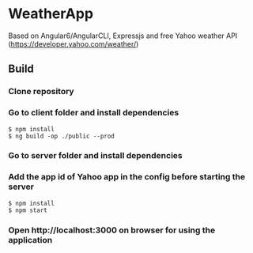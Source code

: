 # WeatherApp
Based on Angular6/AngularCLI, Expressjs and free Yahoo weather API (https://developer.yahoo.com/weather/)

## Build

### Clone repository
### Go to client folder and install dependencies
```
$ npm install
$ ng build -op ./public --prod
```

### Go to server folder and install dependencies
### Add the app id of Yahoo app in the config before starting the server
```
$ npm install
$ npm start
```
### Open http://localhost:3000 on browser for using the application
